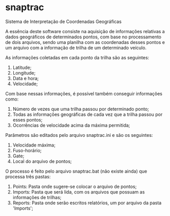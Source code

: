 snaptrac
========

Sistema de Interpretação de Coordenadas Geográficas

A essência deste software consiste na aquisição de informações relativas a dados geográficos de determinados pontos, com base no processamento de dois arquivos, sendo uma planilha com as coordenadas desses pontos e um arquivo com a informação de trilha de um determinado veículo.

As informações coletadas em cada ponto da trilha são as seguintes:

1. Latitude;
2. Longitude;
3. Data e hora;
4. Velocidade;

Com base nessas informações, é possível também conseguir informações como:

1. Número de vezes que uma trilha passou por determinado ponto;
2. Todas as informações geográficas de cada vez que a trilha passou por esses pontos;
3. Ocorrências de velocidade acima da máxima permitida;

Parâmetros são editados pelo arquivo snaptrac.ini e são os seguintes:

1. Velocidade máxima;
2. Fuso-horário;
3. Gate;
4. Local do arquivo de pontos;

O processo é feito pelo arquivo snaptrac.bat (não existe ainda) que processa três pastas:

1. Points: Pasta onde sugere-se colocar o arquivo de pontos;
2. Imports: Pasta que será lida, com os arquivos que possuam as informações de trilhas;
3. Reports: Pasta onde serão escritos relatórios, um por arquivo da pasta 'Imports';

